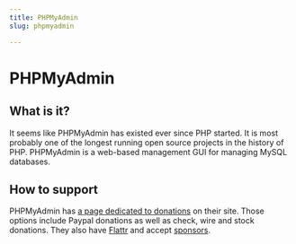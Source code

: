 ```yaml
---
title: PHPMyAdmin
slug: phpmyadmin

---
```


# PHPMyAdmin

## What is it?

It seems like PHPMyAdmin has existed ever since PHP started. It is most probably one of the longest running open source projects in the history of PHP. PHPMyAdmin is a web-based management GUI for managing MySQL databases. 

## How to support

PHPMyAdmin has [a page dedicated to donations](http://www.phpmyadmin.net/home_page/donate.php) on their site. Those options include Paypal donations as well as check, wire and stock donations. They also have [Flattr](https://flattr.com/thing/56976/phpMyAdmin) and accept [sponsors](http://www.phpmyadmin.net/home_page/sponsors.php).


